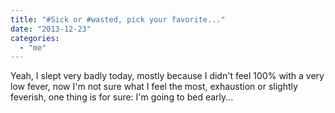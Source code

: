 ```yaml
---
title: "#Sick or #wasted, pick your favorite..."
date: "2013-12-23"
categories: 
  - "me"
---
```


Yeah, I slept very badly today, mostly because I didn't feel 100% with a very low fever, now I'm not sure what I feel the most, exhaustion or slightly feverish, one thing is for sure: I'm going to bed early...
